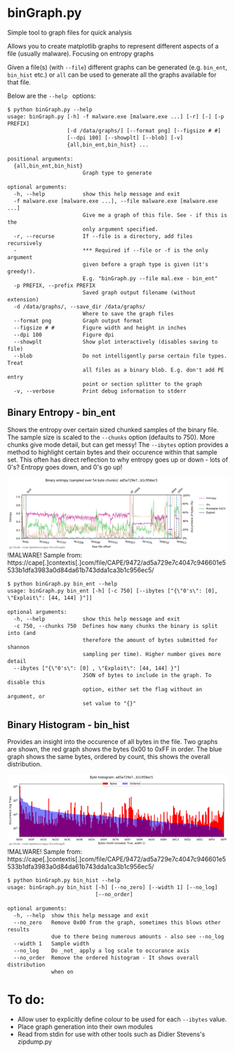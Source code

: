 # binGraph.py
Simple tool to graph files for quick analysis

Allows you to create matplotlib graphs to represent different aspects of a file (usually malware). Focusing on entropy graphs

Given a file(s) (with ```--file```) different graphs can be generated (e.g. ```bin_ent```, ```bin_hist``` etc.) or ```all``` can be used to generate all the graphs available for that file.

Below are the ```--help ``` options:

```
$ python binGraph.py --help
usage: binGraph.py [-h] -f malware.exe [malware.exe ...] [-r] [-] [-p PREFIX]
                   [-d /data/graphs/] [--format png] [--figsize # #]
                   [--dpi 100] [--showplt] [--blob] [-v]
                   {all,bin_ent,bin_hist} ...

positional arguments:
  {all,bin_ent,bin_hist}
                        Graph type to generate

optional arguments:
  -h, --help            show this help message and exit
  -f malware.exe [malware.exe ...], --file malware.exe [malware.exe ...]
                        Give me a graph of this file. See - if this is the
                        only argument specified.
  -r, --recurse         If --file is a directory, add files recursively
  -                     *** Required if --file or -f is the only argument
                        given before a graph type is given (it's greedy!).
                        E.g. "binGraph.py --file mal.exe - bin_ent"
  -p PREFIX, --prefix PREFIX
                        Saved graph output filename (without extension)
  -d /data/graphs/, --save_dir /data/graphs/
                        Where to save the graph files
  --format png          Graph output format
  --figsize # #         Figure width and height in inches
  --dpi 100             Figure dpi
  --showplt             Show plot interactively (disables saving to file)
  --blob                Do not intelligently parse certain file types. Treat
                        all files as a binary blob. E.g. don't add PE entry
                        point or section splitter to the graph
  -v, --verbose         Print debug information to stderr
```

## Binary Entropy - bin_ent
Shows the entropy over certain sized chunked samples of the binary file. The sample size is scaled to the ```--chunks``` option (defaults to 750). More chunks give mode detail, but can get messy! The ```--ibytes``` option provides a method to highlight certain bytes and their occurence within that sample set. This often has direct reflection to why entropy goes up or down - lots of 0's? Entropy goes down, and 0's go up!

![Binary entropy graph](example-bin_ent.png "Binary entropy graph - from PE executable")
!MALWARE! Sample from: https://cape[.]contextis[.]com/file/CAPE/9472/ad5a729e7c4047c946601e5533b1dfa3983a0d84da61b743dda1ca3b1c956ec5/
```
$ python binGraph.py bin_ent --help
usage: binGraph.py bin_ent [-h] [-c 750] [--ibytes ["{\"0's\": [0], \"Exploit\": [44, 144] }"]]

optional arguments:
  -h, --help            show this help message and exit
  -c 750, --chunks 750  Defines how many chunks the binary is split into (and
                        therefore the amount of bytes submitted for shannon
                        sampling per time). Higher number gives more detail
  --ibytes ["{\"0's\": [0] , \"Exploit\": [44, 144] }"]
                        JSON of bytes to include in the graph. To disable this
                        option, either set the flag without an argument, or
                        set value to "{}"
```

## Binary Histogram - bin_hist
Provides an insight into the occurence of all bytes in the file. Two graphs are shown, the red graph shows the bytes 0x00 to 0xFF in order. The blue graph shows the same bytes, ordered by count, this shows the overall distribution.

![Binary byte histogram](example-bin_hist.png "Binary byte histogram")
!MALWARE! Sample from: https://cape[.]contextis[.]com/file/CAPE/9472/ad5a729e7c4047c946601e5533b1dfa3983a0d84da61b743dda1ca3b1c956ec5/
```
$ python binGraph.py bin_hist --help
usage: binGraph.py bin_hist [-h] [--no_zero] [--width 1] [--no_log]
                            [--no_order]

optional arguments:
  -h, --help  show this help message and exit
  --no_zero   Remove 0x00 from the graph, sometimes this blows other results
              due to there being numerous amounts - also see --no_log
  --width 1   Sample width
  --no_log    Do _not_ apply a log scale to occurance axis
  --no_order  Remove the ordered histogram - It shows overall distribution
              when on
```

# To do:

- Allow user to explicitly define colour to be used for each ```--ibytes``` value.
- Place graph generation into their own modules
- Read from stdin for use with other tools such as Didier Stevens's zipdump.py
